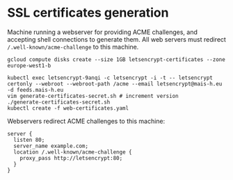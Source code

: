 # SSL certificates generation

Machine running a webserver for providing ACME challenges, and accepting shell connections to generate them. All web servers must redirect `/.well-known/acme-challenge` to this machine.

```
gcloud compute disks create --size 1GB letsencrypt-certificates --zone europe-west1-b

kubectl exec letsencrypt-9anqi -c letsencrypt -i -t -- letsencrypt certonly --webroot --webroot-path /acme --email letsencrypt@mais-h.eu -d feeds.mais-h.eu
vim generate-certificates-secret.sh # increment version
./generate-certificates-secret.sh
kubectl create -f web-certificates.yaml
```

Webservers redirect ACME challenges to this machine:

```nginx
server {
  listen 80;
  server_name example.com;
  location /.well-known/acme-challenge {
    proxy_pass http://letsencrypt:80;
  }
}
```
